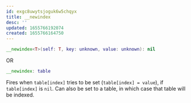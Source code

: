 ```yaml
---
id: exgc8uwytsjoguk6w5chqyx
title: __newindex
desc: ''
updated: 1655766192074
created: 1655766164750
---
```


```Lua
__newindex<T>(self: T, key: unknown, value: unknown): nil
```
OR
```Lua
__newindex: table
```
Fires when `table[index]` tries to be set (`table[index] = value`), if `table[index]` is `nil`. Can also be set to a table, in which case that table will be indexed.